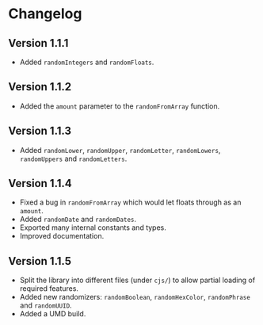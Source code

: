 # Changelog

## Version 1.1.1

- Added `randomIntegers` and `randomFloats`.

## Version 1.1.2

- Added the `amount` parameter to the `randomFromArray` function.

## Version 1.1.3

- Added `randomLower`, `randomUpper`, `randomLetter`, `randomLowers`, `randomUppers` and `randomLetters`.

## Version 1.1.4

- Fixed a bug in `randomFromArray` which would let floats through as an `amount`.
- Added `randomDate` and `randomDates`.
- Exported many internal constants and types.
- Improved documentation.

## Version 1.1.5

- Split the library into different files (under `cjs/`) to allow partial loading of required features.
- Added new randomizers: `randomBoolean`, `randomHexColor`, `randomPhrase` and `randomUUID`.
- Added a UMD build.
